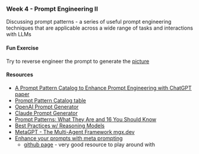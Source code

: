 ### Week 4 - Prompt Engineering II
Discussing prompt patterns - a series of useful prompt engineering techniques that are applicable across a wide range of tasks and interactions with LLMs

#### Fun Exercise
Try to reverse engineer the prompt to generate the [picture](japanese-picture.png)

#### Resources
* [A Prompt Pattern Catalog to Enhance Prompt Engineering with ChatGPT paper](https://arxiv.org/pdf/2302.11382.pdf)
* [Prompt Pattern Catalog table](prompt-paper-table.pdf)
* [OpenAI Prompt Generator](https://platform.openai.com/docs/guides/prompt-generation)
* [Claude Prompt Generator](https://console.anthropic.com/dashboard)
* [Prompt Patterns: What They Are and 16 You Should Know](https://www.prompthub.us/blog/prompt-patterns-what-they-are-and-16-you-should-know)
* [Best Practices w/ Reasoning Models](https://www.prompthub.us/blog/prompt-engineering-with-reasoning-models)
* [MetaGPT - The Multi-Agent Framework mgx.dev](https://github.com/geekan/MetaGPT)
* [Enhance your prompts with meta prompting](https://cookbook.openai.com/examples/enhance_your_prompts_with_meta_prompting)
  *   [github page](https://github.com/openai/openai-cookbook/blob/main/examples/Enhance_your_prompts_with_meta_prompting.ipynb) - very good resource to play around with
